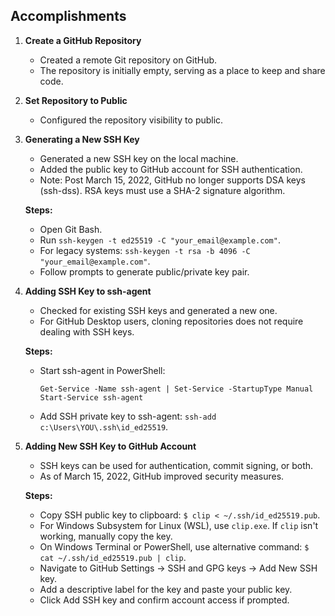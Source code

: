 ## Accomplishments

1. **Create a GitHub Repository**
    - Created a remote Git repository on GitHub.
    - The repository is initially empty, serving as a place to keep and share code.

2. **Set Repository to Public**
    - Configured the repository visibility to public.

3. **Generating a New SSH Key**
    - Generated a new SSH key on the local machine.
    - Added the public key to GitHub account for SSH authentication.
    - Note: Post March 15, 2022, GitHub no longer supports DSA keys (ssh-dss). RSA keys must use a SHA-2 signature algorithm.

    **Steps:**
    - Open Git Bash.
    - Run `ssh-keygen -t ed25519 -C "your_email@example.com"`.
    - For legacy systems: `ssh-keygen -t rsa -b 4096 -C "your_email@example.com"`.
    - Follow prompts to generate public/private key pair.

4. **Adding SSH Key to ssh-agent**
    - Checked for existing SSH keys and generated a new one.
    - For GitHub Desktop users, cloning repositories does not require dealing with SSH keys.

    **Steps:**
    - Start ssh-agent in PowerShell: 
        ```
        Get-Service -Name ssh-agent | Set-Service -StartupType Manual
        Start-Service ssh-agent
        ```
    - Add SSH private key to ssh-agent: `ssh-add c:\Users\YOU\.ssh\id_ed25519`.

5. **Adding New SSH Key to GitHub Account**
    - SSH keys can be used for authentication, commit signing, or both.
    - As of March 15, 2022, GitHub improved security measures.

    **Steps:**
    - Copy SSH public key to clipboard: `$ clip < ~/.ssh/id_ed25519.pub`.
    - For Windows Subsystem for Linux (WSL), use `clip.exe`. If `clip` isn't working, manually copy the key.
    - On Windows Terminal or PowerShell, use alternative command: `$ cat ~/.ssh/id_ed25519.pub | clip`.
    - Navigate to GitHub Settings → SSH and GPG keys → Add New SSH key.
    - Add a descriptive label for the key and paste your public key.
    - Click Add SSH key and confirm account access if prompted.
